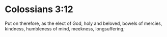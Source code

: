 # Colossians 3:12

Put on therefore, as the elect of God, holy and beloved, bowels of mercies, kindness, humbleness of mind, meekness, longsuffering;